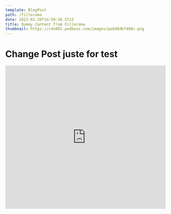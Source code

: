 ```yaml
---
template: BlogPost
path: /fillerama
date: 2021-02-20T14:59:36.571Z
title: Dummy Content from Fillerama
thumbnail: https://cdn001.podboxx.com/images/po848dbf480c.png
---
```

# Change Post juste for test

<iframe width="100%" height="450" src="https://player.podboxx.com/33807" frameborder="0" allow="accelerometer; encrypted-media; gyroscope; picture-in-picture" allowfullscreen></iframe>

